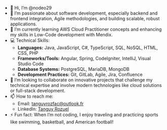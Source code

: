 - 👋 Hi, I’m @nodeo29  
- 👀 I’m passionate about software development, especially backend and frontend integration, Agile methodologies, and building scalable, robust applications.  
- 🌱 I’m currently learning AWS Cloud Practitioner concepts and enhancing my skills in Low-Code development with Mendix.  
- 💻 Technical Skills:  
  - **Languages:** Java, JavaScript, C#, TypeScript, SQL, NoSQL, HTML, CSS, PHP  
  - **Frameworks/Tools:** Angular, Spring, CodeIgniter, IntelliJ, Visual Studio Code  
  - **Database Systems:** PostgreSQL, MariaDB, MongoDB  
  - **Development Practices:** Git, GitLab, Agile, Jira, Confluence  
- 💞️ I’m looking to collaborate on innovative projects that challenge my technical expertise and involve modern technologies like cloud solutions or full-stack development.  
- 📫 How to reach me:  
  - Email: tanguyrozfac@outlook.fr  
  - LinkedIn: [Tanguy Rozuel](https://www.linkedin.com/in/tanguy-rozuel-208646192/)  
- ⚡ Fun fact: When I’m not coding, I enjoy traveling and practicing sports like swimming, basketball, and American football!
